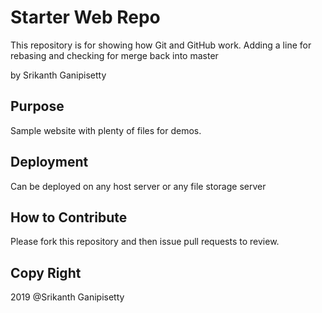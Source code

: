 # Starter Web Repo

This repository is for showing how Git and GitHub work. Adding a line 
for rebasing and checking for merge back into master

by Srikanth Ganipisetty		

## Purpose

Sample website with plenty of files for demos.

## Deployment
 Can be deployed on any host server or any file storage server

## How to Contribute
  Please fork this repository and then issue pull requests to review.


## Copy Right
   2019 @Srikanth Ganipisetty
